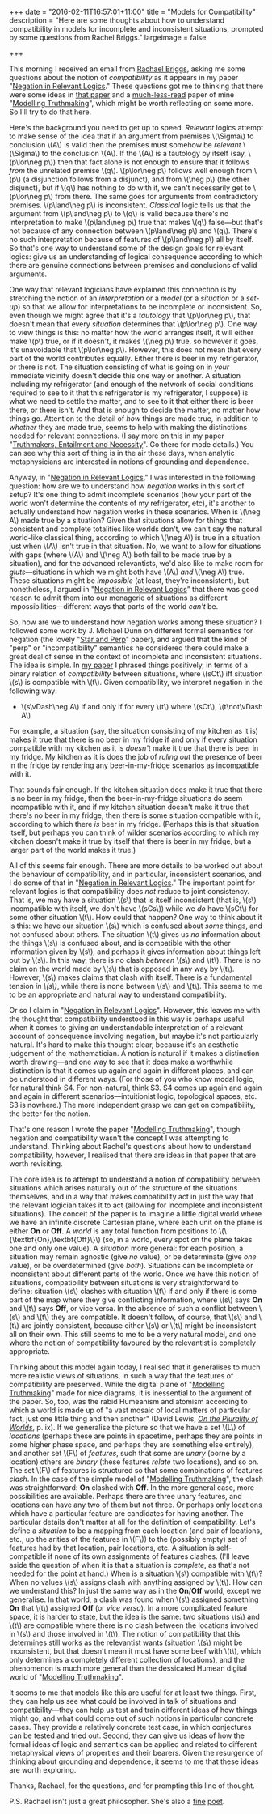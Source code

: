 +++
date = "2016-02-11T16:57:01+11:00"
title = "Models for Compatibility"
description = "Here are some thoughts about how to understand compatibility in models for incomplete and inconsistent situations, prompted by some questions from Rachel Briggs."
largeimage = false

+++

This morning I received an email from [Rachael Briggs](https://philosophy.stanford.edu/people/rachael-briggs), asking me some questions about the notion of *compatibility* as it appears in my paper "[Negation in Relevant Logics](http://consequently.org/writing/negrl/)." These questions got me to thinking that there were some ideas in [that paper](https://scholar.google.com.au/scholar?cites=3319676480145120321&as_sdt=2005&sciodt=0,5&hl=en) and a [much-less-read](https://scholar.google.com.au/scholar?cites=828496633310229772&as_sdt=2005&sciodt=0,5&hl=en) paper of mine "[Modelling Truthmaking](http://consequently.org/writing/modelling/)", which might be worth reflecting on some more. So I'll try to do that here.

Here's the background you need to get up to speed. *Relevant* logics attempt to make sense of the idea that if an argument from premises \\(\Sigma\\) to conclusion \\(A\\) is valid then the premises must somehow be *relevant* \\(\Sigma\\) to the conclusion \\(A\\). If the \\(A\\) is a tautology by itself (say, \\(p\lor\neg p\\)) then that fact alone is not enough to ensure that it follows *from* the unrelated premise \\(q\\). \\(p\lor\neg p\\) follows well enough from \\(p\\) (a disjunction follows from a disjunct), and from \\(\neg p\\) (the other disjunct), but if \\(q\\) has nothing to do with it, we can't necessarily get to \\(p\lor\neg p\\) from there. The same goes for arguments from contradictory premises. \\(p\land\neg p\\) is inconsistent. *Classical* logic tells us that the argument from \\(p\land\neg p\\) to \\(q\\) is valid because there's no interpretation to make \\(p\land\neg p\\) true that makes \\(q\\) false—but that's not because of any connection between \\(p\land\neg p\\) and \\(q\\). There's no such interpretation because of features of \\(p\land\neg p\\) all by itself. So that's one way to understand some of the design goals for relevant logics: give us an understanding of logical consequence according to which there are genuine connections between premises and conclusions of valid arguments. 

One way that relevant logicians have explained this connection is by stretching the notion of an *interpretation* or a *model* (or a *situation* or a *set-up*) so that we allow for interpretations to be incomplete or inconsistent. So, even though we might agree that it's a *tautology* that \\(p\lor\neg p\\), that doesn't mean that every *situation* determines that \\(p\lor\neg p\\). One way to view things is this: no matter how the world arranges itself, it will either make \\(p\\) true, or if it doesn't, it makes \\(\neg p\\) true, so however it goes, it's unavoidable that \\(p\lor\neg p\\). However, this does not mean that every part of the world contributes equally. Either there is beer in my refrigerator, or there is not. The situation consisting of what is going on in *your* immediate vicinity doesn't decide this one way or another. A situation including my refrigerator (and enough of the network of social conditions required to see to it that this refrigerator is my refrigerator, I suppose) is what we need to settle the matter, and to see to it that either there is beer there, or there isn't. And that is enough to decide the matter, no matter how things go. Attention to the detail of *how* things are made true, in addition to *whether* they are made true, seems to help with making the distinctions needed for relevant connections. (I say more on this in my paper "[Truthmakers, Entailment and Necessity](http://consequently.org/writing/ten)". Go there for mode details.) You can see why this sort of thing is in the air these days, when analytic metaphysicians are interested in notions of grounding and dependence.

Anyway, in "[Negation in Relevant Logics](http://consequently.org/writing/negrl/)," I was interested in the following question: how are we to understand how *negation* works in this sort of setup? It's one thing to admit incomplete scenarios (how your part of the world won't determine the contents of my refrigerator, etc), it's another to actually understand how negation works in these scenarios. When is \\(\neg A\\) made true by a situation? Given that situations allow for things that consistent and complete totalities like worlds don't, we can't say the natural world-like classical thing, according to which \\(\neg A\\) is true in a situation just when \\(A\\) isn't true in that situation. No, we want to allow for situations with gaps (where \\(A\\) and \\(\neg A\\) both fail to be made true by a situation), and for the advanced relevantists, we'd also like to make room for *gluts*—situations in which we might both have \\(A\\) *and* \\(\neg A\\) true. These situations might be *impossible* (at least, they're inconsistent), but nonetheless, I argued in "[Negation in Relevant Logics](http://consequently.org/writing/negrl/)”
 that there was good reason to admit them into our menagerie of situations as different impossibilities—different ways that parts of the world *can't* be.
 
So, how are we to understand how negation works among these situation? I followed some work by J. Michael Dunn on different formal semantics for negation (the lovely "[Star and Perp](http://www.jstor.org/stable/2214128)" paper), and argued that the kind of "perp" or "incompatibility" semantics he considered there could make a great deal of sense in the context of incomplete and inconsistent situations. The idea is simple. In [my paper](http://consequently.org/writing/negrl/) I phrased things positively, in terms of a binary relation of *compatibility* between situations, where \\(sCt\\) iff situation \\(s\\) is compatible with \\(t\\). Given compatibility, we interpret negation in the following way:

* \\(s\vDash\neg A\\) if and only if for every \\(t\\) where \\(sCt\\), \\(t\not\vDash A\\)

For example, a situation (say, the situation consisting of my kitchen as it is) makes it true that there is no beer in my fridge if and only if every situation compatible with my kitchen as it is *doesn't* make it true that there is beer in my fridge. My kitchen as it is does the job of *ruling out* the presence of beer in the fridge by rendering any beer-in-my-fridge scenarios as incompatible with it.

That sounds fair enough. If the kitchen situation does make it true that there is no beer in my fridge, then the beer-in-my-fridge situations do seem incompatible with it, and if my kitchen situation doesn't make it true that there's no beer in my fridge, then there is some situation compatible with it, according to which there *is* beer in my fridge. (Perhaps this is that situation itself, but perhaps you can think of wilder scenarios according to which my kitchen doesn't make it true by itself that there is beer in my fridge, but a larger part of the world makes it true.)

All of this seems fair enough. There are more details to be worked out about the behaviour of compatibility, and in particular, inconsistent scenarios, and I do some of that in "[Negation in Relevant Logics](http://consequently.org/writing/negrl/)." The important point for relevant logics is that compatibility does *not* reduce to joint consistency. That is, we may have a situation \\(s\\) that is itself inconsistent (that is, \\(s\\) incompatible with itself, we don't have \\(sCs\\)) while we *do* have \\(sCt\\) for some other situation \\(t\\). How could that happen? One way to think about it is this: we have our situation \\(s\\) which is confused about *some* things, and not confused about others. The situation \\(t\\) gives us *no* information about the things \\(s\\) is confused about, and is compatible with the other information given by \\(s\\), and perhaps it gives information about things left out by \\(s\\). In this way, there is no clash *between* \\(s\\) and \\(t\\). There is no claim on the world made by \\(s\\) that is opposed in any way by \\(t\\). However, \\(s\\) makes claims that clash with itself. There is a fundamental tension *in \\(s\\)*, while there is none between \\(s\\) and \\(t\\). This seems to me to be an appropriate and natural way to understand compatibility.

Or so I claim in "[Negation in Relevant Logics](http://consequently.org/writing/negrl/)". However, this leaves me with the thought that compatibility understood in this way is perhaps useful when it comes to giving an understandable interpretation of a relevant account of consequence involving negation, but maybe it's not particularly natural. It's hard to make this thought clear, because it's an aesthetic judgement of the mathematician. A notion is natural if it makes a distinction worth drawing—and one way to see that it does make a worthwhile distinction is that it comes up again and again in different places, and can be understood in different ways. (For those of you who know modal logic, for natural think S4. For non-natural, think S3. S4 comes up again and again and again in different scenarios—intuitionist logic, topological spaces, etc. S3 is nowhere.) The more independent grasp we can get on compatibility, the better for the notion. 

That's one reason I wrote the paper "[Modelling Truthmaking](http://consequently.org/writing/modelling/)", though negation and compatibility wasn't the concept I was attempting to understand. Thinking about Rachel's questions about how to understand compatibility, however, I realised that there are ideas in that paper that are worth revisiting. 

The core idea is to attempt to understand a notion of compatibility between situations which arises naturally out of the structure of the situations themselves, and in a way that makes compatibility act in just the way that the relevant logician takes it to act (allowing for incomplete and inconsistent situations). The conceit of the paper is to imagine a little digital world where we have an infinite discrete Cartesian plane, where each unit on the plane is either **On** or **Off**. A *world* is any total function from positions to \\(\\{\textbf{On},\textbf{Off}\\}\\) (so, in a world, every spot on the plane takes one and only one value). A *situation* more general: for each position, a situation may remain agnostic (give *no* value), or be determinate (give *one* value), or be overdetermined (give *both*). Situations can be incomplete or inconsistent about different parts of the world.  Once we have this notion of situations, compatibility between situations is very straightforward to define: situation \\(s\\) clashes with situation \\(t\\) if and only if there is some part of the map where they give conflicting information, where \\(s\\) says **On** and \\(t\\) says **Off**, or vice versa. In the absence of such a conflict between \\(s\\) and \\(t\\) they are compatible. It doesn't follow, of course, that \\(s\\) and \\(t\\) are jointly consistent, because either \\(s\\) or \\(t\\) might be inconsistent all on their own. This still seems to me to be a very natural model, and one where the notion of compatibility favoured by the relevantist is completely appropriate.

Thinking about this model again today, I realised that it generalises to much more realistic views of situations, in such a way that the features of compatibility are preserved. While the digital plane of "[Modelling Truthmaking](http://consequently.org/writing/modelling)" made for nice diagrams, it is inessential to the argument of the paper. So, too, was the rabid Humeanism and atomism according to which a world is made up of "a vast mosaic of local matters of particular fact, just one little thing and then another" (David Lewis, *[On the Plurality of Worlds](http://www.amazon.com/On-Plurality-Worlds-David-Lewis/dp/0631224262/consequentlyorg)*, p. ix). If we generalise the picture so that we have a set \\(L\\) of *locations* (perhaps these are points in spacetime, perhaps they are points in some higher phase space, and perhaps they are something else entirely), and another set \\(F\\) of *features*, such that some are *unary* (borne by a location) others are *binary* (these features *relate* two locations), and so on. The set \\(F\\) of features is structured so that some combinations of features *clash*. In the case of the simple model of "[Modelling Truthmaking](http://consequently.org/writing/modelling)", the clash was straightforward: **On** clashed with **Off**. In the more general case, more possibilities are available. Perhaps there are three unary features, and locations can have any two of them but not three. Or perhaps only locations which have a particular feature are candidates for having another. The particular details don't matter at all for the definition of compatibility. Let's define a *situation* to be a mapping from each location (and pair of locations, etc., up the arities of the features in \\(F\\)) to the (possibly empty) set of features had by that location, pair locations, etc. A situation is self-compatible if none of its own assignments of features clashes. (I'll leave aside the question of when it is that a situation is *complete*, as that's not needed for the point at hand.) When is a situation \\(s\\) compatible with \\(t\\)? When no values \\(s\\) assigns clash with anything assigned by \\(t\\). How can we understand this? In just the same way as in the **On**/**Off** world, except we generalise. In that world, a clash was found when \\(s\\) assigned something **On** that \\(t\\) assigned **Off** (or *vice versa*). In a more complicated feature space, it is harder to state, but the idea is the same: two situations \\(s\\) and \\(t\\) are compatible where there is no clash between the locations involved in \\(s\\) and those involved in \\(t\\). The notion of compatibility that this determines still works as the relevantist wants (situation \\(s\\) might be inconsistent, but that doesn't mean it must have some beef with \\(t\\), which only determines a completely different collection of locations), and the phenomenon is much more general than the dessicated Humean digital world of "[Modelling Truthmaking](http://consequently.org/writing/modelling)". 

It seems to me that models like this are useful for at least two things. First, they can help us see what could be  involved in talk of situations and compatibility—they can help us test and train different ideas of how things might go, and what could come out of such notions in particular concrete cases. They provide a relatively concrete test case, in which conjectures can be tested and tried out. Second, they can give us ideas of how the formal ideas of logic and semantics can be applied and related to different metaphysical views of properties and their bearers. Given the resurgence of thinking about grounding and dependence, it seems to me that these ideas are worth exploring.

Thanks, Rachael, for the questions, and for prompting this line of thought.

P.S. Rachael isn't just a great philosopher. She's also a [fine](http://cordite.org.au/reviews/royal-briggs/) [poet](http://cordite.org.au/guncotton/plunkett-briggs/). 